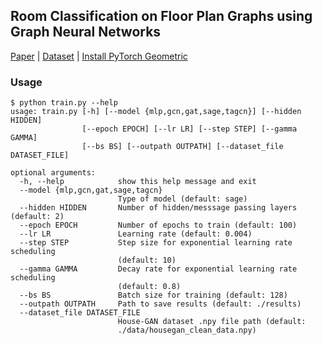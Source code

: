 ## Room Classification on Floor Plan Graphs using Graph Neural Networks

[Paper](https://abpaudel.com/files/floorplan_graph_paper.pdf) | 
[Dataset](https://www.dropbox.com/sh/p707nojabzf0nhi/AAB4UPwW0EgHhbQuHyq60tCKa?dl=0&preview=housegan_clean_data.npy) |
[Install PyTorch Geometric](https://github.com/rusty1s/pytorch_geometric#installation)

### Usage
```
$ python train.py --help
usage: train.py [-h] [--model {mlp,gcn,gat,sage,tagcn}] [--hidden HIDDEN]  
                [--epoch EPOCH] [--lr LR] [--step STEP] [--gamma GAMMA]    
                [--bs BS] [--outpath OUTPATH] [--dataset_file DATASET_FILE]

optional arguments:
  -h, --help            show this help message and exit
  --model {mlp,gcn,gat,sage,tagcn}
                        Type of model (default: sage)
  --hidden HIDDEN       Number of hidden/messsage passing layers (default: 2)
  --epoch EPOCH         Number of epochs to train (default: 100)
  --lr LR               Learning rate (default: 0.004)
  --step STEP           Step size for exponential learning rate scheduling
                        (default: 10)
  --gamma GAMMA         Decay rate for exponential learning rate scheduling
                        (default: 0.8)
  --bs BS               Batch size for training (default: 128)
  --outpath OUTPATH     Path to save results (default: ./results)
  --dataset_file DATASET_FILE
                        House-GAN dataset .npy file path (default:
                        ./data/housegan_clean_data.npy)
```
